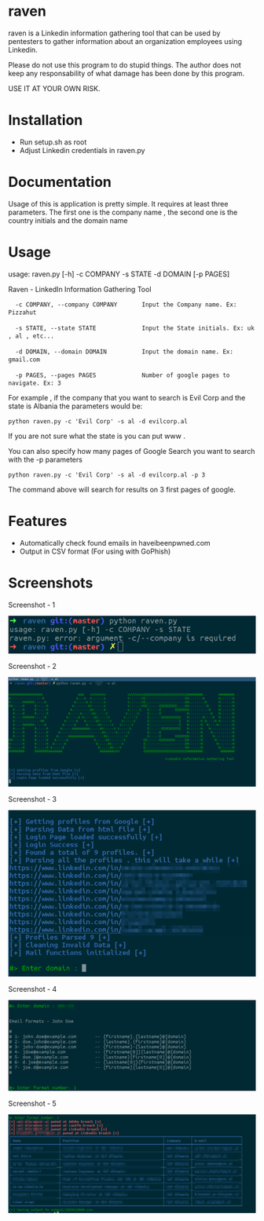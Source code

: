 # raven
raven is a Linkedin information gathering tool that  can be used by pentesters to gather information about an organization employees using Linkedin.

Please do not use this program to do stupid things. The author does not keep any responsability of what damage has been done by this program.

USE IT AT YOUR OWN RISK.

# Installation

* Run setup.sh as root
* Adjust Linkedin credentials in raven.py

# Documentation

Usage of this is application is pretty simple.
It requires at least three parameters. The first one is the company name , the second one is the country initials and the domain name

# Usage

usage: raven.py [-h] -c COMPANY -s STATE -d DOMAIN [-p PAGES]

Raven - LinkedIn Information Gathering Tool


      -c COMPANY, --company COMPANY       Input the Company name. Ex: Pizzahut
                        
      -s STATE, --state STATE             Input the State initials. Ex: uk , al , etc...
                        
      -d DOMAIN, --domain DOMAIN          Input the domain name. Ex: gmail.com
                        
      -p PAGES, --pages PAGES             Number of google pages to navigate. Ex: 3
                        

For example , if the company that you want to search is Evil Corp and the state is Albania the parameters would be:


    python raven.py -c 'Evil Corp' -s al -d evilcorp.al

If you are not sure what the state is you can put www .

You can also specify how many pages of Google Search you want to search  with the -p parameters

    python raven.py -c 'Evil Corp' -s al -d evilcorp.al -p 3

The command above will search for results on 3 first pages of google.

# Features

* Automatically check found emails in haveibeenpwned.com
* Output in CSV format (For using with GoPhish)

# Screenshots

Screenshot - 1

![ScreenShot](https://raw.githubusercontent.com/0x09AL/raven/master/screenshots/screenshot-01.png)


Screenshot - 2

![ScreenShot](https://raw.githubusercontent.com/0x09AL/raven/master/screenshots/screenshot-02.png)


Screenshot - 3

![ScreenShot](https://raw.githubusercontent.com/0x09AL/raven/master/screenshots/screenshot-03.png)


Screenshot - 4

![ScreenShot](https://raw.githubusercontent.com/0x09AL/raven/master/screenshots/screenshot-04.png)


Screenshot - 5

![ScreenShot](https://raw.githubusercontent.com/0x09AL/raven/master/screenshots/screenshot-05.png)
